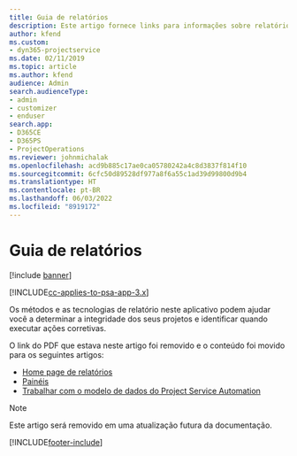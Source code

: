 ```yaml
---
title: Guia de relatórios
description: Este artigo fornece links para informações sobre relatórios.
author: kfend
ms.custom:
- dyn365-projectservice
ms.date: 02/11/2019
ms.topic: article
ms.author: kfend
audience: Admin
search.audienceType:
- admin
- customizer
- enduser
search.app:
- D365CE
- D365PS
- ProjectOperations
ms.reviewer: johnmichalak
ms.openlocfilehash: acd9b885c17ae0ca05780242a4c8d3837f814f10
ms.sourcegitcommit: 6cfc50d89528df977a8f6a55c1ad39d99800d9b4
ms.translationtype: HT
ms.contentlocale: pt-BR
ms.lasthandoff: 06/03/2022
ms.locfileid: "8919172"
---
```

# <a name="reporting-guide"></a>Guia de relatórios

[!include [banner](../../includes/psa-now-project-operations.md)]

[!INCLUDE[cc-applies-to-psa-app-3.x](../../includes/cc-applies-to-psa-app-3x.md)]

Os métodos e as tecnologias de relatório neste aplicativo podem ajudar você a determinar a integridade dos seus projetos e identificar quando executar ações corretivas. 

O link do PDF que estava neste artigo foi removido e o conteúdo foi movido para os seguintes artigos:

- [Home page de relatórios](../reports-reporting-dynamics-365-project-service.md)
- [Painéis](../reports-dashboards.md)
- [Trabalhar com o modelo de dados do Project Service Automation](../reports-working-project-service-data-model.md)

> [!NOTE]
> Este artigo será removido em uma atualização futura da documentação. 


[!INCLUDE[footer-include](../../includes/footer-banner.md)]
